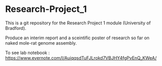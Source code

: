 # Research-Project_1

This is a git repository for the Research Project 1 module (University of Bradford).

Produce an interim report and a sceintific poster of research so far on naked mole-rat genome assembly.

To see lab notebook : https://www.evernote.com/l/AuiqqsdTuFJLrokd7VBJHY4fgPvEnQ_KWeA/
